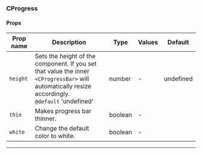 ### CProgress

#### Props

| Prop name           | Description                                                                                                                                          | Type    | Values | Default   |
| ------------------- | ---------------------------------------------------------------------------------------------------------------------------------------------------- | ------- | ------ | --------- |
| <code>height</code> | Sets the height of the component. If you set that value the inner `<CProgressBar>` will automatically resize accordingly.<br/>`@default` 'undefined' | number  | -      | undefined |
| <code>thin</code>   | Makes progress bar thinner.                                                                                                                          | boolean | -      |           |
| <code>white</code>  | Change the default color to white.                                                                                                                   | boolean | -      |           |

---
